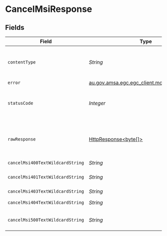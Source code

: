 # CancelMsiResponse


## Fields

| Field                                                                                                                    | Type                                                                                                                     | Required                                                                                                                 | Description                                                                                                              |
| ------------------------------------------------------------------------------------------------------------------------ | ------------------------------------------------------------------------------------------------------------------------ | ------------------------------------------------------------------------------------------------------------------------ | ------------------------------------------------------------------------------------------------------------------------ |
| `contentType`                                                                                                            | *String*                                                                                                                 | :heavy_check_mark:                                                                                                       | HTTP response content type for this operation                                                                            |
| `error`                                                                                                                  | [au.gov.amsa.egc.egc_client.models.shared.Error](../../models/shared/Error.md)                                           | :heavy_minus_sign:                                                                                                       | Bad request                                                                                                              |
| `statusCode`                                                                                                             | *Integer*                                                                                                                | :heavy_check_mark:                                                                                                       | HTTP response status code for this operation                                                                             |
| `rawResponse`                                                                                                            | [HttpResponse<byte[]>](https://docs.oracle.com/en/java/javase/11/docs/api/java.net.http/java/net/http/HttpResponse.html) | :heavy_minus_sign:                                                                                                       | Raw HTTP response; suitable for custom response parsing                                                                  |
| `cancelMsi400TextWildcardString`                                                                                         | *String*                                                                                                                 | :heavy_minus_sign:                                                                                                       | Bad request                                                                                                              |
| `cancelMsi401TextWildcardString`                                                                                         | *String*                                                                                                                 | :heavy_minus_sign:                                                                                                       | Unauthorized (must authenticate)                                                                                         |
| `cancelMsi403TextWildcardString`                                                                                         | *String*                                                                                                                 | :heavy_minus_sign:                                                                                                       | Not allowed                                                                                                              |
| `cancelMsi404TextWildcardString`                                                                                         | *String*                                                                                                                 | :heavy_minus_sign:                                                                                                       | Resource Not Found                                                                                                       |
| `cancelMsi500TextWildcardString`                                                                                         | *String*                                                                                                                 | :heavy_minus_sign:                                                                                                       | Unexpected error on the server                                                                                           |